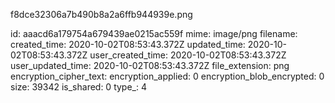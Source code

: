 f8dce32306a7b490b8a2a6ffb944939e.png

id: aaacd6a179754a679439ae0215ac559f
mime: image/png
filename: 
created_time: 2020-10-02T08:53:43.372Z
updated_time: 2020-10-02T08:53:43.372Z
user_created_time: 2020-10-02T08:53:43.372Z
user_updated_time: 2020-10-02T08:53:43.372Z
file_extension: png
encryption_cipher_text: 
encryption_applied: 0
encryption_blob_encrypted: 0
size: 39342
is_shared: 0
type_: 4